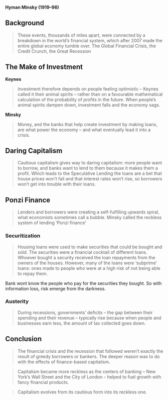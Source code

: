 **Hyman Minsky (1919–96)**
## Background
> These events, thousands of miles apart, were connected by a breakdown in the world’s financial system, which after 2007 made the entire global economy tumble over. 
The Global Financial Crisis, the Credit Crunch, the Great Recession 
## The Make of Investment
**Keynes**
> Investment therefore depends on people feeling optimistic – Keynes called it their animal spirits – rather than on a favourable mathematical calculation of the probability of profits in the future. When people’s animal spirits dampen down, investment falls and the economy sags.

**Minsky**
> Money, and the banks that help create investment by making loans, are what power the economy – and what eventually lead it into a crisis.

## Daring Capitalism
> Cautious capitalism gives way to daring capitalism: more people want to borrow, and banks want to lend to them because it makes them a profit.
Which leads to the Speculative Lending
> the loans are a bet that house prices won’t fall and that interest rates won’t rise, so borrowers won’t get into trouble with their loans.

## Ponzi Finance
> Lenders and borrowers were creating a self-fulfilling upwards spiral, what economists sometimes call a bubble. Minsky called the reckless system of lending ‘Ponzi finance’

### Securitization

> Housing loans were used to make securities that could be bought and sold. The securities were a financial cocktail of different loans. Whoever bought a security received the loan repayments from the owners of the houses. However, many of the loans were ‘subprime’ loans: ones made to people who were at a high risk of not being able to repay them.

Bank wont know the people who pay for the securities they bought. So with information loss, risk emerge from the darkness.

### Austerity
> During recessions, governments’ deficits – the gap between their spending and their revenue – typically rise because when people and businesses earn less, the amount of tax collected goes down.

## Conclusion
> The financial crisis and the recession that followed weren’t exactly the result of greedy borrowers or bankers. The deeper reason was to do with the effects of finance-based capitalism.

>  Capitalism became more reckless as the centers of banking – New York’s Wall Street and the City of London – helped to fuel growth with fancy financial products.

> Capitalism evolves from its cautious form into its reckless one.